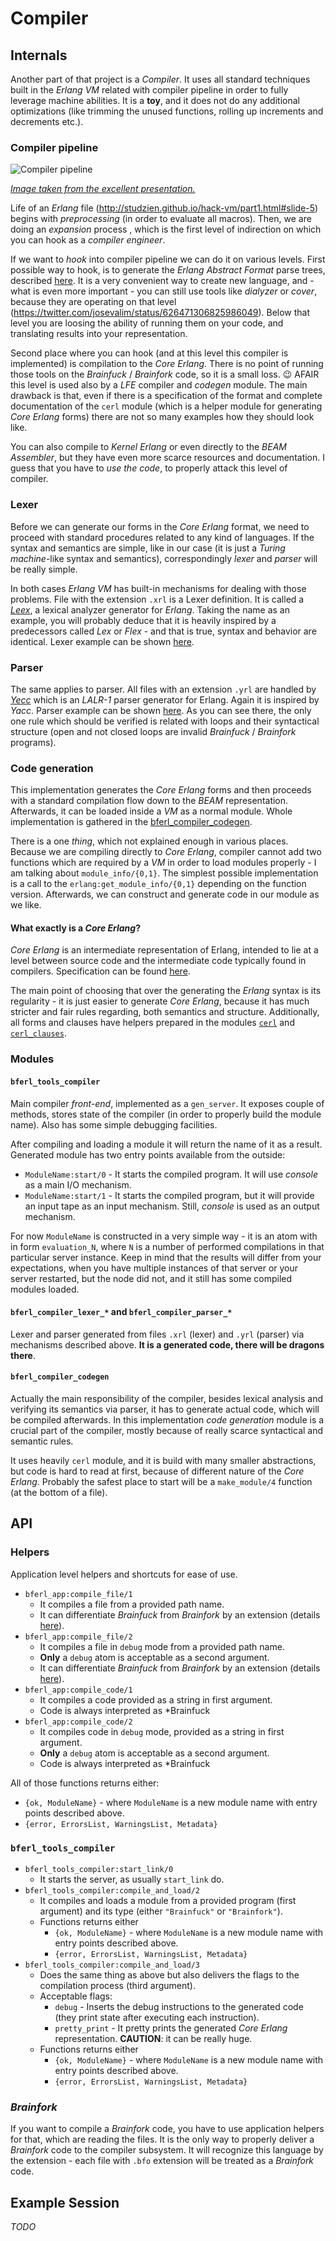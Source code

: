 # Compiler

## Internals

Another part of that project is a *Compiler*. It uses all standard techniques built in the *Erlang VM* related with compiler pipeline in order to fully leverage machine abilities. It is a **toy**, and it does not do any additional optimizations (like trimming the unused functions, rolling up increments and decrements etc.).

### Compiler pipeline

![Compiler pipeline](./images/compiler-pipeline.png)

[*Image taken from the excellent presentation.*](http://www.erlang-factory.com/upload/presentations/523/EFSF2012-Implementinglanguages.pdf)

Life of an *Erlang* file (http://studzien.github.io/hack-vm/part1.html#slide-5) begins with *preprocessing* (in order to evaluate all macros). Then, we are doing an *expansion* process , which is the first level of indirection on which you can hook as a *compiler engineer*.

If we want to *hook* into compiler pipeline we can do it on various levels. First possible way to hook, is to generate the *Erlang Abstract Format* parse trees, described [here](http://www.erlang.org/doc/apps/erts/absform.html). It is a very convenient way to create new language, and - what is even more important - you can still use tools like *dialyzer* or *cover*, because they are operating on that level (https://twitter.com/josevalim/status/626471306825986049). Below that level you are loosing the ability of running them on your code, and translating results into your representation.

Second place where you can hook (and at this level this compiler is implemented) is compilation to the *Core Erlang*. There is no point of running those tools on the *Brainfuck* / *Brainfork* code, so it is a small loss. :wink: AFAIR this level is used also by a *LFE* compiler and *codegen* module. The main drawback is that, even if there is a specification of the format and complete documentation of the `cerl` module (which is a helper module for generating *Core Erlang* forms) there are not so many examples how they should look like.

You can also compile to *Kernel Erlang* or even directly to the *BEAM Assembler*, but they have even more scarce resources and documentation. I guess that you have to *use the code*, to properly attack this level of compiler.

### Lexer

Before we can generate our forms in the *Core Erlang* format, we need to proceed with standard procedures related to any kind of languages. If the syntax and semantics are simple, like in our case (it is just a *Turing machine*-like syntax and semantics), correspondingly *lexer* and *parser* will be really simple.

In both cases *Erlang VM* has built-in mechanisms for dealing with those problems. File with the extension `.xrl` is a Lexer definition. It is called a [*Leex*](http://erlang.org/doc/man/leex.html), a lexical analyzer generator for *Erlang*. Taking the name as an example, you will probably deduce that it is heavily inspired by a predecessors called *Lex* or *Flex* - and that is true, syntax and behavior are identical. Lexer example can be shown [here](../src/bferl_compiler_lexer_bf.xrl).

### Parser

The same applies to parser. All files with an extension `.yrl` are handled by [*Yecc*](http://erlang.org/doc/man/yecc.html) which is an *LALR-1* parser generator for Erlang. Again it is inspired by *Yacc*. Parser example can be shown [here](../src/bferl_compiler_parser_bf.yrl). As you can see there, the only one rule which should be verified is related with loops and their syntactical structure (open and not closed loops are invalid *Brainfuck* / *Brainfork* programs).

### Code generation

This implementation generates the *Core Erlang* forms and then proceeds with a standard compilation flow down to the *BEAM* representation. Afterwards, it can be loaded inside a *VM* as a normal module. Whole implementation is gathered in the [bferl_compiler_codegen](../src/bferl_compiler_codegen.erl).

There is a one *thing*, which not explained enough in various places. Because we are compiling directly to *Core Erlang*, compiler cannot add two functions which are required by a *VM* in order to load modules properly - I am talking about `module_info/{0,1}`. The simplest possible implementation is a call to the `erlang:get_module_info/{0,1}` depending on the function version. Afterwards, we can construct and generate code in our module as we like.

#### What exactly is a *Core Erlang*?

*Core Erlang* is an intermediate representation of Erlang, intended to lie at a level between source code and the intermediate code typically found in compilers. Specification can be found [here](https://www.it.uu.se/research/group/hipe/cerl/doc/core_erlang-1.0.3.pdf).

The main point of choosing that over the generating the *Erlang* syntax is its regularity - it is just easier to generate *Core Erlang*, because it has much stricter and fair rules regarding, both semantics and structure. Additionally, all forms and clauses have helpers prepared in the modules [`cerl`](http://erldocs.com/18.0/compiler/cerl.html) and [`cerl_clauses`](http://erldocs.com/18.0/compiler/cerl_clauses.html).

### Modules

#### `bferl_tools_compiler`

Main compiler *front-end*, implemented as a `gen_server`. It exposes couple of methods, stores state of the compiler (in order to properly build the module name). Also has some simple debugging facilities.

After compiling and loading a module it will return the name of it as a result. Generated module has two entry points available from the outside:

- `ModuleName:start/0` - It starts the compiled program. It will use *console* as a main I/O mechanism.
- `ModuleName:start/1` - It starts the compiled program, but it will provide an input tape as an input mechanism. Still, *console* is used as an output mechanism.

For now `ModuleName` is constructed in a very simple way - it is an atom with in form `evaluation_N`, where `N` is a number of performed compilations in that particular server instance. Keep in mind that the results will differ from your expectations, when you have multiple instances of that server or your server restarted, but the node did not, and it still has some compiled modules loaded.

#### `bferl_compiler_lexer_*` and `bferl_compiler_parser_*`

Lexer and parser generated from files `.xrl` (lexer) and `.yrl` (parser) via mechanisms described above. **It is a generated code, there will be dragons there**.

#### `bferl_compiler_codegen`

Actually the main responsibility of the compiler, besides lexical analysis and verifying its semantics via parser, it has to generate actual code, which will be compiled afterwards. In this implementation *code generation* module is a crucial part of the compiler, mostly because of really scarce syntactical and semantic rules.

It uses heavily `cerl` module, and it is build with many smaller abstractions, but code is hard to read at first, because of different nature of the *Core Erlang*. Probably the safest place to start will be a `make_module/4` function (at the bottom of a file).

## API

### Helpers

Application level helpers and shortcuts for ease of use.

- `bferl_app:compile_file/1`
  - It compiles a file from a provided path name.
  - It can differentiate *Brainfuck* from *Brainfork* by an extension (details [here](#Brainfork)).
- `bferl_app:compile_file/2`
  - It compiles a file in `debug` mode from a provided path name.
  - **Only** a `debug` atom is acceptable as a second argument.
  - It can differentiate *Brainfuck* from *Brainfork* by an extension (details [here](#Brainfork)).
- `bferl_app:compile_code/1`
  - It compiles a code provided as a string in first argument.
  - Code is always interpreted as *Brainfuck
- `bferl_app:compile_code/2`
  - It compiles code in `debug` mode, provided as a string in first argument.
  - **Only** a `debug` atom is acceptable as a second argument.
  - Code is always interpreted as *Brainfuck

All of those functions returns either:

- `{ok, ModuleName}` - where `ModuleName` is a new module name with entry points described above.
- `{error, ErrorsList, WarningsList, Metadata}`

### `bferl_tools_compiler`

- `bferl_tools_compiler:start_link/0`
  - It starts the server, as usually `start_link` do.
- `bferl_tools_compiler:compile_and_load/2`
  - It compiles and loads a module from a provided program (first argument) and its type (either `"Brainfuck"` or `"Brainfork"`).
  - Functions returns either
    - `{ok, ModuleName}` - where `ModuleName` is a new module name with entry points described above.
    - `{error, ErrorsList, WarningsList, Metadata}`
- `bferl_tools_compiler:compile_and_load/3`
  - Does the same thing as above but also delivers the flags to the compilation process (third argument).
  - Acceptable flags:
    - `debug` - Inserts the debug instructions to the generated code (they print state after executing each instruction).
    - `pretty_print` - It pretty prints the generated *Core Erlang* representation. **CAUTION**: it can be really huge.
  - Functions returns either
    - `{ok, ModuleName}` - where `ModuleName` is a new module name with entry points described above.
    - `{error, ErrorsList, WarningsList, Metadata}`

### *Brainfork*

If you want to compile a *Brainfork* code, you have to use application helpers for that, which are reading the files. It is the only way to properly deliver a *Brainfork* code to the compiler subsystem. It will recognize this language by the extension - each file with `.bfo` extension will be treated as a *Brainfork* code.

## Example Session

*TODO*
